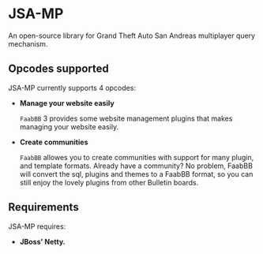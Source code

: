 JSA-MP
=================================
An open-source library for Grand Theft Auto San Andreas multiplayer query mechanism.

Opcodes supported
-----------------
JSA-MP currently supports 4 opcodes:	  
*  **Manage your website easily**

	`FaabBB` 3 provides some website management plugins that makes
	 managing your website easily.

*	**Create communities**

	`FaabBB` allowes you to create communities with support for many plugin,
	and template formats. Already have a community? No problem, FaabBB will convert
	the sql, plugins and themes to a FaabBB format, so you can still enjoy the lovely plugins
	from other Bulletin boards.

Requirements
------------
JSA-MP requires:  
 * **JBoss' Netty.**  
